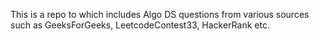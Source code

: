 This is a repo to which includes Algo DS questions from various sources such as GeeksForGeeks, LeetcodeContest33, HackerRank etc.
